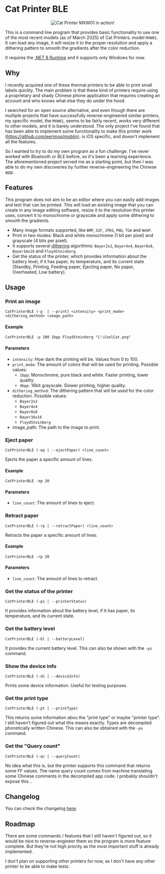 # Cat Printer BLE

<p align="center">
  <img title="Cat Printer MXW01 in action!" src="/Photo.jpg">
</p>

This is a command line program that provides basic functionality to use one of the most recent models (as of March 2025) of Cat Printers: model `MXW01`. It can load any image, it will resize it to the proper resolution and apply a dithering pattern to smooth the gradients after the color reduction.

It requires the [.NET 8 Runtime](https://dotnet.microsoft.com/en-us/download/dotnet/8.0) and it supports only Windows for now.

## Why

I recently acquired one of these thermal printers to be able to print small labels quickly. The main problem is that these kind of printers require using a proprietary and shady Chinese phone application that requires creating an account and who knows what else they do under the hood.

I searched for an open source alternative, and even though there are multiple projects that have successfully reverse-engineered similar printers, my specific model, the `MXW01`, seems to be fairly recent, works very different to other models, and it is barely understood. The only project I've found that has been able to implement some functionality to make this printer work (https://github.com/eerimoq/moblin), is iOS specific, and doesn't implement all the features.

So I wanted to try to do my own program as a fun challenge. I've never worked with Bluetooth or BLE before, so it's been a learning experience. The aforementioned project served me as a starting point, but then I was able to do my own discoveries by further reverse-engineering the Chinese app.

## Features

This program does not aim to be an editor where you can easily add images and text that can be printed. This will load an existing image that you can create in any image editing software, resize it to the resolution this printer uses, convert it to monochrome or grayscale and apply some dithering to smooth the gradients.

- Many image formats supported, like `BMP`, `GIF`, `JPEG`, `PNG`, `TGA` and `WebP`.
- Print in two modes: Black and white monochrome (1 bit per pixel) and grayscale (4 bits per pixel).
- It supports several [dithering](https://en.wikipedia.org/wiki/Dither) algorithms: `Bayer2x2`, `Bayer4x4`, `Bayer8x8`, `Bayer16x16` and `FloydSteinberg`.
- Get the status of the printer, which provides information about the battery level, if it has paper, its temperature, and its current state (Standby, Printing, Feeding paper, Ejecting paper, No paper, Overheated, Low battery).

## Usage

### Print an image

```
CatPrinterBLE (-p  | --print) <intensity> <print_mode> <dithering_method> <image_path>
```

#### Example

```
CatPrinterBLE -p 100 1bpp FloydSteinberg "C:\CoolCat.png"
```

#### Parameters

- `intensity`: How dark the printing will be. Values from 0 to 100.
- `print_mode`: The amount of colors that will be used for printing. Possible values:
  - `1bpp`: Monochrome, pure black and white. Faster printing, lower quality.
  - `4bpp`: 16bit grayscale. Slower printing, higher quality.
- `dithering_method`: The dithering pattern that will be used for the color reduction. Possible values:
  - `Bayer2x2`
  - `Bayer4x4`
  - `Bayer8x8`
  - `Bayer16x16`
  - `FloydSteinberg`
- image_path: The path to the image to print.

### Eject paper

```
CatPrinterBLE (-ep | --ejectPaper) <line_count>
```

Ejects the paper a specific amount of lines.


#### Example

```
CatPrinterBLE -ep 20
```

#### Parameters

- `line_count`: The amount of lines to eject.

### Retract paper

```
CatPrinterBLE (-rp | --retractPaper) <line_count>
```

Retracts the paper a specific amount of lines.


#### Example

```
CatPrinterBLE -rp 20
```

#### Parameters

- `line_count`: The amount of lines to retract.

### Get the status of the printer

```
CatPrinterBLE (-ps | --printerStatus)
```

It provides information about the battery level, if it has paper, its temperature, and its current state.

### Get the battery level

```
CatPrinterBLE (-bl | --batteryLevel)
```

It provides the current battery level. This can also be shown with the `-ps` command.

### Show the device info

```
CatPrinterBLE (-di | --deviceInfo)
```

Prints some device information. Useful for testing purposes.

### Get the print type

```
CatPrinterBLE (-pt | --printType)
```

This returns some information abou the "print type" or maybe "printer type". I still haven't figured out what this means exactly. Types are decompiled phonetically written Chinese. This can also be obtained with the `-ps` command.

### Get the "Query count"

```
CatPrinterBLE (-qc | --queryCount)
```

No idea what this is, but the printer supports this command that returns some FF values. The name query count comes from machine translating some Chinese comments in the decompiled app code. I probably shouldn't expose this...

## Changelog

You can check the changelog [here](https://github.com/MaikelChan/CatPrinterBLE/blob/main/CHANGELOG.md).

## Roadmap

There are some commands / features that I still haven't figured out, so it would be nice to reverse-engineer them so the program is more feature complete. But they're not high priority as the most important stuff is already implemented.

I don't plan on supporting other printers for now, as I don't have any other printer to be able to make tests.